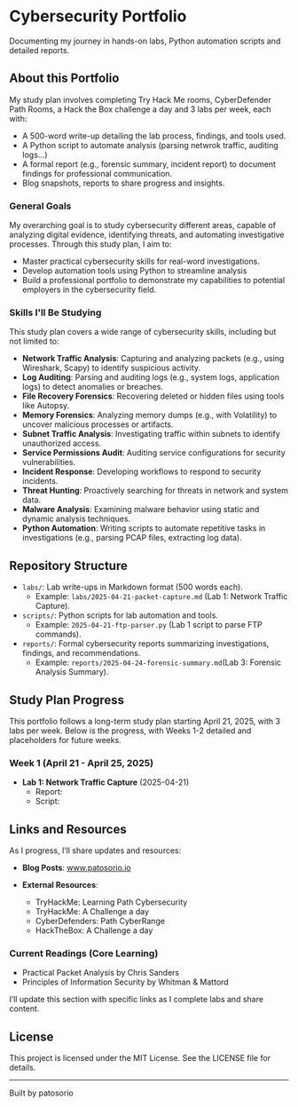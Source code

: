 # Cybersecurity Portfolio

Documenting my journey in hands-on labs, Python automation scripts and detailed reports. 

## About this Portfolio

My study plan involves completing Try Hack Me rooms, CyberDefender Path Rooms, a Hack the Box challenge a day and 3 labs per week, each with:

- A 500-word write-up detailing the lab process, findings, and tools used.
- A Python script to automate analysis (parsing netwrok traffic, auditing logs...)
- A formal report (e.g., forensic summary, incident report) to document findings for professional communication.
- Blog snapshots, reports to share progress and insights. 

### General Goals

My overarching goal is to study cybersecurity different areas, capable of analyzing digital evidence, identifying threats, and automating investigative processes. Through this study plan, I aim to:

- Master practical cybersecurity skills for real-word investigations.
- Develop automation tools using Python to streamline analysis
- Build a professional portfolio to demonstrate my capabilities to potential employers in the cybersecurity field. 

### Skills I'll Be Studying

This study plan covers a wide range of cybersecurity skills, including but not limited to:

- **Network Traffic Analysis**: Capturing and analyzing packets (e.g., using Wireshark, Scapy) to identify suspicious activity.
- **Log Auditing**: Parsing and auditing logs (e.g., system logs, application logs) to detect anomalies or breaches.
- **File Recovery Forensics**: Recovering deleted or hidden files using tools like Autopsy.
- **Memory Forensics**: Analyzing memory dumps (e.g., with Volatility) to uncover malicious processes or artifacts.
- **Subnet Traffic Analysis**: Investigating traffic within subnets to identify unauthorized access.
- **Service Permissions Audit**: Auditing service configurations for security vulnerabilities.
- **Incident Response**: Developing workflows to respond to security incidents.
- **Threat Hunting**: Proactively searching for threats in network and system data.
- **Malware Analysis**: Examining malware behavior using static and dynamic analysis techniques.
- **Python Automation**: Writing scripts to automate repetitive tasks in investigations (e.g., parsing PCAP files, extracting log data).

## Repository Structure

- `labs/`: Lab write-ups in Markdown format (500 words each).
  - Example: `labs/2025-04-21-packet-capture.md` (Lab 1: Network Traffic Capture).
- `scripts/`: Python scripts for lab automation and tools.
  - Example: `2025-04-21-ftp-parser.py` (Lab 1 script to parse FTP commands).
- `reports/`: Formal cybersecurity reports summarizing investigations, findings, and recommendations.
  - Example: `reports/2025-04-24-forensic-summary.md`(Lab 3: Forensic Analysis Summary).

## Study Plan Progress

This portfolio follows a long-term study plan starting April 21, 2025, with 3 labs per week. Below is the progress, with Weeks 1-2 detailed and placeholders for future weeks.

### Week 1 (April 21 - April 25, 2025)

- **Lab 1: Network Traffic Capture** (2025-04-21)
  - Report: 
  - Script: 


## Links and Resources

As I progress, I’ll share updates and resources:

- **Blog Posts**: www.patosorio.io

- **External Resources**:
  - TryHackMe: Learning Path Cybersecurity
  - TryHackMe: A Challenge a day
  - CyberDefenders: Path CyberRange
  - HackTheBox: A Challenge a day

### Current Readings (Core Learning)
- Practical Packet Analysis by Chris Sanders
- Principles of Information Security by Whitman & Mattord

I’ll update this section with specific links as I complete labs and share content.

## License

This project is licensed under the MIT License. See the LICENSE file for details.

---

Built by patosorio